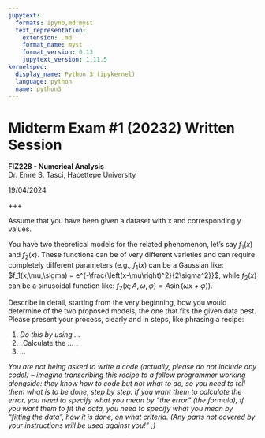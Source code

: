 ```yaml
---
jupytext:
  formats: ipynb,md:myst
  text_representation:
    extension: .md
    format_name: myst
    format_version: 0.13
    jupytext_version: 1.11.5
kernelspec:
  display_name: Python 3 (ipykernel)
  language: python
  name: python3
---
```


# Midterm Exam #1 (20232) Written Session
**FIZ228 - Numerical Analysis**  
Dr. Emre S. Tasci, Hacettepe University

19/04/2024

+++

Assume that you have been given a dataset with x and corresponding y values. 

You have two theoretical models for the related phenomenon, let’s say $f_1(x)$  and $f_2(x)$. These functions can be of very different varieties and can require completely different parameters (e.g., $f_1(x)$ can be a Gaussian like: $f_1(x;\mu,\sigma) = e^{-\frac{\left(x-\mu\right)^2}{2\sigma^2}}$, while $f_2(x)$ can be a sinusoidal function like: $f_2(x;A,\omega,\varphi) = A\sin(\omega x + \varphi)$).

Describe in detail, starting from the very beginning, how you would determine of the two proposed models, the one that fits the given data best. Please present your process, clearly and in steps, like phrasing a recipe:

1. _Do this by using ..._
2. _Calculate the … _
3. _…_

_You are not being asked to write a code (actually, please do not include any code!) – imagine transcribing this recipe to a fellow programmer working alongside: they know how to code but not what to do, so you need to tell them what is to be done, step by step. If you want them to calculate the error, you need to specify what you mean by “the error” (the formula); if you want them to fit the data, you need to specify what you mean by “fitting the data”, how it is done, on what criteria. (Any parts not covered by your instructions will be used against you!” ;)_

```{code-cell} ipython3

```
